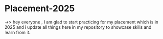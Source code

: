 # Placement-2025
->> hey everyone , I am glad to start practicing for my placement which is in 2025 and i update all things here in my repository to showcase skills and learn from it.
